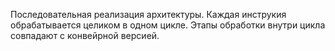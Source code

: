 Последовательная реализация архитектуры. 
Каждая инструкия обрабатывается целиком в одном цикле.
Этапы обработки внутри цикла совпадают с конвейрной версией. 
